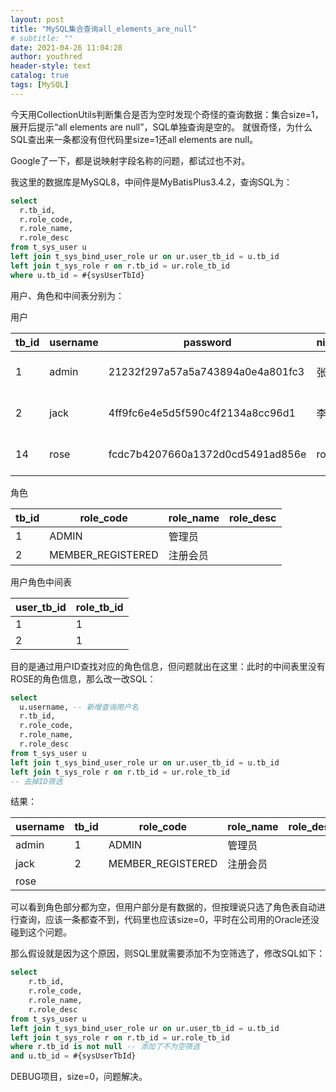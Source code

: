 ```yaml
---
layout: post
title: "MySQL集合查询all_elements_are_null"
# subtitle: ""
date: 2021-04-26 11:04:28
author: youthred
header-style: text
catalog: true
tags: [MySQL]
---
```


今天用CollectionUtils判断集合是否为空时发现个奇怪的查询数据：集合size=1，展开后提示“all elements are null”，SQL单独查询是空的。
就很奇怪，为什么SQL查出来一条都没有但代码里size=1还all elements are null。

Google了一下，都是说映射字段名称的问题，都试过也不对。

我这里的数据库是MySQL8，中间件是MyBatisPlus3.4.2，查询SQL为：
``` sql
select
  r.tb_id,
  r.role_code,
  r.role_name,
  r.role_desc
from t_sys_user u
left join t_sys_bind_user_role ur on ur.user_tb_id = u.tb_id
left join t_sys_role r on r.tb_id = ur.role_tb_id
where u.tb_id = #{sysUserTbId}
```
用户、角色和中间表分别为：

用户

| tb_id | username | password                         | nickname | email        | enabled | create_time         | update_time         |
| ----- | -------- | -------------------------------- | -------- | ------------ | ------- | ------------------- | ------------------- |
| 1     | admin    | 21232f297a57a5a743894a0e4a801fc3 | 张三     | admin@qq.com | 1       | 2020-12-13 00:09:54 | 2021-04-24 13:49:04 |
| 2     | jack     | 4ff9fc6e4e5d5f590c4f2134a8cc96d1 | 李四     | jack@qq.com  | 1       | 2020-12-13 00:11:39 | 2021-04-24 14:02:25 |
| 14    | rose     | fcdc7b4207660a1372d0cd5491ad856e | rose     | rose@qq.com  | 1       | 2021-04-25 17:33:04 | 2021-04-25 18:32:48 |

角色

| tb_id | role_code         | role_name | role_desc |
| ----- | ----------------- | --------- | --------- |
| 1     | ADMIN             | 管理员    |           |
| 2     | MEMBER_REGISTERED | 注册会员  |           |

用户角色中间表

| user_tb_id | role_tb_id |
| ---------- | ---------- |
| 1          | 1          |
| 2          | 1          |

目的是通过用户ID查找对应的角色信息，但问题就出在这里：此时的中间表里没有ROSE的角色信息，那么改一改SQL：

``` sql
select
  u.username, -- 新增查询用户名
  r.tb_id,
  r.role_code,
  r.role_name,
  r.role_desc
from t_sys_user u
left join t_sys_bind_user_role ur on ur.user_tb_id = u.tb_id
left join t_sys_role r on r.tb_id = ur.role_tb_id
-- 去掉ID筛选
```

结果：

| username | tb_id | role_code         | role_name | role_desc |
| -------- | ----- | ----------------- | --------- | --------- |
| admin    | 1     | ADMIN             | 管理员    |           |
| jack     | 2     | MEMBER_REGISTERED | 注册会员  |           |
| rose     |       |                   |           |           |

可以看到角色部分都为空，但用户部分是有数据的，但按理说只选了角色表自动进行查询，应该一条都查不到，代码里也应该size=0，平时在公司用的Oracle还没碰到这个问题。

那么假设就是因为这个原因，则SQL里就需要添加不为空筛选了，修改SQL如下：

``` sql
select
    r.tb_id,
    r.role_code,
    r.role_name,
    r.role_desc
from t_sys_user u
left join t_sys_bind_user_role ur on ur.user_tb_id = u.tb_id
left join t_sys_role r on r.tb_id = ur.role_tb_id
where r.tb_id is not null -- 添加了不为空筛选
and u.tb_id = #{sysUserTbId}
```

DEBUG项目，size=0，问题解决。